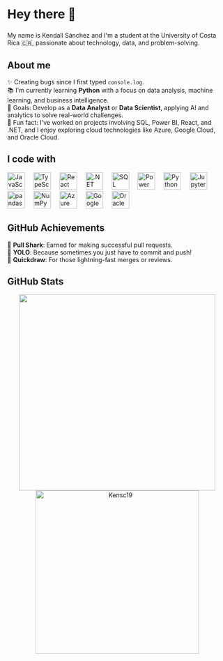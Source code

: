 <h1 align="left">Hey there 👋</h1>

###

<p align="left">
  My name is Kendall Sánchez and I'm a student at the University of Costa Rica 🇨🇷, passionate about technology, data, and problem-solving.
</p>

###

<h2 align="left">About me</h2>

<p align="left">
  ✨ Creating bugs since I first typed <code>console.log</code>.<br>
  📚 I'm currently learning <strong>Python</strong> with a focus on data analysis, machine learning, and business intelligence.<br>
  🎯 Goals: Develop as a <strong>Data Analyst</strong> or <strong>Data Scientist</strong>, applying AI and analytics to solve real-world challenges.<br>
  🎲 Fun fact: I've worked on projects involving SQL, Power BI, React, and .NET, and I enjoy exploring cloud technologies like Azure, Google Cloud, and Oracle Cloud.
</p>

###

<h2 align="left">I code with</h2>

<div align="left">
  <!-- JavaScript -->
  <img src="https://cdn.jsdelivr.net/gh/devicons/devicon/icons/javascript/javascript-original.svg" height="40" alt="JavaScript logo" />
  <img width="12" />

  <!-- TypeScript -->
  <img src="https://cdn.jsdelivr.net/gh/devicons/devicon/icons/typescript/typescript-original.svg" height="40" alt="TypeScript logo" />
  <img width="12" />

  <!-- React -->
  <img src="https://cdn.jsdelivr.net/gh/devicons/devicon/icons/react/react-original.svg" height="40" alt="React logo" />
  <img width="12" />

  <!-- .NET -->
  <img src="https://cdn.jsdelivr.net/gh/devicons/devicon/icons/dot-net/dot-net-original.svg" height="40" alt=".NET logo" />
  <img width="12" />

  <!-- SQL -->
  <img src="https://cdn.jsdelivr.net/gh/devicons/devicon/icons/mysql/mysql-original.svg" height="40" alt="SQL logo" />
  <img width="12" />

  <!-- Power BI (using Microsoft logo as alternative) -->
  <img src="https://cdn.jsdelivr.net/gh/devicons/devicon/icons/microsoftsqlserver/microsoftsqlserver-plain.svg" height="40" alt="Power BI logo" />
  <img width="12" />

  <!-- Python (for Data Science) -->
  <img src="https://cdn.jsdelivr.net/gh/devicons/devicon/icons/python/python-original.svg" height="40" alt="Python logo" />
  <img width="12" />

  <!-- Jupyter -->
  <img src="https://cdn.jsdelivr.net/gh/devicons/devicon/icons/jupyter/jupyter-original-wordmark.svg" height="40" alt="Jupyter logo" />
  <img width="12" />

  <!-- Pandas -->
  <img src="https://cdn.jsdelivr.net/gh/devicons/devicon/icons/pandas/pandas-original.svg" height="40" alt="pandas logo" />
  <img width="12" />

  <!-- NumPy -->
  <img src="https://cdn.jsdelivr.net/gh/devicons/devicon/icons/numpy/numpy-original.svg" height="40" alt="NumPy logo" />
  <img width="12" />
  <img src="https://cdn.jsdelivr.net/gh/devicons/devicon/icons/azure/azure-original.svg" height="40" alt="Azure logo" />
  <img width="12" />
  <img src="https://cdn.jsdelivr.net/gh/devicons/devicon/icons/googlecloud/googlecloud-original.svg" height="40" alt="Google Cloud logo" />
  <img width="12" />
  <img src="https://cdn.jsdelivr.net/gh/devicons/devicon/icons/oracle/oracle-original.svg" height="40" alt="Oracle Cloud logo" />
</div>

###

<h2 align="left">GitHub Achievements</h2>

<p align="left">
  🦈 <strong>Pull Shark</strong>: Earned for making successful pull requests.<br>
  🌈 <strong>YOLO</strong>: Because sometimes you just have to commit and push!<br>
  🤠 <strong>Quickdraw</strong>: For those lightning-fast merges or reviews.<br>
</p>
<h2 align="left">GitHub Stats</h2>

<div align="center">
<a href="https://github.com/Kensc19">
  <img src="https://github-readme-stats.vercel.app/api?username=Kensc19&include_all_commits=true&count_private=true&show_icons=true&line_height=20&title_color=7A7ADB&icon_color=2234AE&text_color=D3D3D3&bg_color=0,000000,130F40" width="450"/>
  <img src="https://github-readme-stats.vercel.app/api/top-langs?username=Kensc19&show_icons=true&locale=en&layout=compact&line_height=20&title_color=7A7ADB&icon_color=2234AE&text_color=D3D3D3&bg_color=0,000000,130F40" width="375"  alt="Kensc19"/>
</a>
</div>


